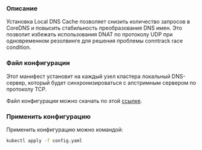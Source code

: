 ### Описание

Установка Local DNS Cache позволяет снизить количество запросов в CoreDNS и повысить стабильность преобразования DNS имен. Это позволит избежать использования DNAT по протоколу UDP при одновременном резолвинге для решения проблемы conntrack race condition.

### Файл конфигурации

Этот манифест установит на каждый узел кластера локальный DNS-сервер, который будет синхронизироваться с апстримным сервером по протоколу TCP.

Файл конфигурации можно скачать по этой [ссылке](/docs/_docs/ru/main/base/k8s/k8s-network/k8s-localdnscache/assets/config.yaml "download").

### Применить конфигурацию

Применить конфигурацию можно командой:

```bash
kubectl apply -f config.yaml
```
